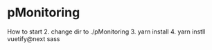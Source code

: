 # pMonitoring

How to start 
2. change dir to ./pMonitoring 
3. yarn install 
4. yarn instll vuetify@next sass 
